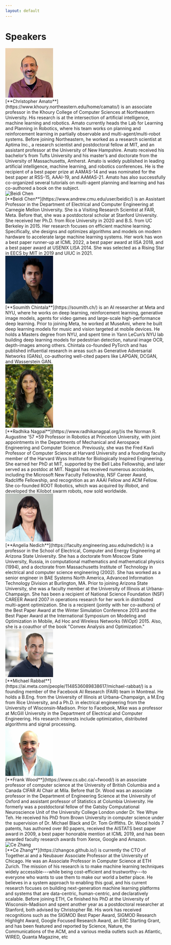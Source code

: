 ```yaml
---
layout: default
---
```


# Speakers

<div class='orgWrapper'>
<img src="./assets/images/speakers/christopher_amato.png" alt="Christopher Amato" width="150" />
<div class='bioWrapper'>
[**Christopher Amato**](https://www.khoury.northeastern.edu/home/camato/)  is an associate professor in the Khoury College of Computer Sciences at Northeastern University. His research is at the intersection of artificial intelligence, machine learning and robotics. Amato currently heads the Lab for Learning and Planning in Robotics, where his team works on planning and reinforcement learning in partially observable and multi-agent/multi-robot systems. Before joining Northeastern, he worked as a research scientist at Aptima Inc., a research scientist and postdoctoral fellow at MIT, and an assistant professor at the University of New Hampshire. Amato received his bachelor’s from Tufts University and his master’s and doctorate from the University of Massachusetts, Amherst. Amato is widely published in leading artificial intelligence, machine learning, and robotics conferences. He is the recipient of a best paper prize at AAMAS-14 and was nominated for the best paper at RSS-15, AAAI-19, and AAMAS-21. Amato has also successfully co-organized several tutorials on multi-agent planning and learning and has co-authored a book on the subject.
</div>
</div>

<div class='orgWrapper'>
<img src="./assets/images/speakers/beidi_chen.png" alt="Beidi Chen" width="150" />
<div class='bioWrapper'>
[**Beidi Chen**](https://www.andrew.cmu.edu/user/beidic/) is an Assistant Professor in the Department of Electrical and Computer Engineering at Carnegie Mellon University. She is a Visiting Research Scientist at FAIR, Meta. Before that, she was a postdoctoral scholar at Stanford University. She received her Ph.D. from Rice University in 2020 and B.S. from UC Berkeley in 2015. Her research focuses on efficient machine learning. Specifically, she designs and optimizes algorithms and models on modern hardware to accelerate large machine learning systems. Her work has won a best paper runner-up at ICML 2022, a best paper award at IISA 2018, and a best paper award at USENIX LISA 2014. She was selected as a Rising Star in EECS by MIT in 2019 and UIUC in 2021.
</div>
</div>

<div class='orgWrapper'>
<img src="./assets/images/speakers/soumith_chintala.png" alt="Soumith Chintala" width="150" />
<div class='bioWrapper'>
[**Soumith Chintala**](https://soumith.ch/) is an AI researcher at Meta and NYU, where he works on deep learning, reinforcement learning, generative image models, agents for video games and large-scale high-performance deep learning. Prior to joining Meta, he worked at MuseAmi, where he built deep learning models for music and vision targeted at mobile devices. He holds a Masters degree from NYU, and spent time in Yann LeCun’s NYU lab building deep learning models for pedestrian detection, natural image OCR, depth-images among others. Chintala co-founded PyTorch and has published influential research in areas such as Generative Adversarial Networks (GANs), co-authoring well-cited papers like LAPGAN, DCGAN, and Wasserstein GAN.
</div>
</div>

<div class='orgWrapper'>
<img src="./assets/images/speakers/radhika_nagpal.png" alt="Radhika Nagpal" width="150" />
<div class='bioWrapper'>
[**Radhika Nagpal**](https://www.radhikanagpal.org/)is the Norman R. Augustine '57 *59 Professor in Robotics at Princeton University, with joint appointments in the Departments of Mechanical and Aerospace Engineering and Computer Science. Previously, she was the Fred Kavli Professor of Computer Science at Harvard University and a founding faculty member of the Harvard Wyss Institute for Biologically Inspired Engineering. She earned her PhD at MIT, supported by the Bell Labs Fellowship, and later served as a postdoc at MIT. Nagpal has received numerous accolades, including the Microsoft New Faculty Fellowship, NSF Career Award, Radcliffe Fellowship, and recognition as an AAAI Fellow and ACM Fellow. She co-founded ROOT Robotics, which was acquired by iRobot, and developed the Kilobot swarm robots, now sold worldwide. 
</div>
</div>

<div class='orgWrapper'>
<img src="./assets/images/speakers/angelia_nedich.png" alt="Angelia Nedich" width="150" />
<div class='bioWrapper'>
[**Angelia Nedich**](https://faculty.engineering.asu.edu/nedich/) is a professor in the School of Electrical, Computer and Energy Engineering at Arizona State University. She has a doctorate from Moscow State University, Russia, in computational mathematics and mathematical physics (1994), and a doctorate from Massachusetts Institute of Technology in electrical and computer science engineering (2002). She has worked as a senior engineer in BAE Systems North America, Advanced Information Technology Division at Burlington, MA. Prior to joining Arizona State University, she was a faculty member at the University of Illinois at Urbana-Champaign. She has been a recipient of National Science Foundation (NSF) CAREER Award 2007 in operations research for her work in distributed multi-agent optimization. She is a recipient (jointly with her co-authors) of the Best Paper Award at the Winter Simulation Conference 2013 and the Best Paper Award at the International Symposium on Modeling and Optimization in Mobile, Ad Hoc and Wireless Networks (WiOpt) 2015. Also, she is a coauthor of the book "Convex Analysis and Optimization."
</div>
</div>

<div class='orgWrapper'>
<img src="./assets/images/speakers/michael_rabbat.png" alt="Michael Rabbat" width="150" />
<div class='bioWrapper'>
[**Michael Rabbat**](https://ai.meta.com/people/1148536089838617/michael-rabbat/) is a founding member of the Facebook AI Research (FAIR) team in Montreal. He holds a B.Eng. from the University of Illinois at Urbana-Champaign, a M.Eng from Rice University, and a Ph.D. in electrical engineering from the University of Wisconsin-Madison. Prior to Facebook, Mike was a professor at McGill University in the Department of Electrical and Computer Engineering. His research interests include optimization, distributed algorithms and signal processing.
</div>
</div>

<div class='orgWrapper'>
<img src="./assets/images/speakers/frank_wood.png" alt="Frank Wood" width="150" />
<div class='bioWrapper'>
[**Frank Wood**](https://www.cs.ubc.ca/~fwood/) is an associate professor of computer science at the University of British Columbia and a Canada CIFAR AI Chair at Mila. Before that Dr. Wood was an associate professor in the Department of Engineering Science at the University of Oxford and assistant professor of Statistics at Columbia University. He formerly was a postdoctoral fellow of the Gatsby Computational Neuroscience Unit of the University College London under Dr. Yee Whye Teh. He received his PhD from Brown University in computer science under the supervision of Dr. Michael Black and Dr. Tom Griffiths. Dr. Wood holds 7 patents, has authored over 80 papers, received the AISTATS best paper award in 2009, a best paper honorable mention at ICML 2019, and has been awarded faculty research awards from Xerox, Google and Amazon.
</div>
</div>

<div class='orgWrapper'>
<img src="./assets/images/speakers/ce_zhang.png" alt="Ce Zhang" width="150" />
<div class='bioWrapper'>
[**Ce Zhang**](https://zhangce.github.io/) is currently the CTO of Together.ai and a Neubauer Associate Professor at the University of Chicago. He was an Associate Professor in Computer Science at ETH Zurich. The mission of his research is to make machine learning techniques widely accessible-​​-​-while being cost-​efficient and trustworthy-​​-​-to everyone who wants to use them to make our world a better place. He believes in a system approach to enabling this goal, and his current research focuses on building next-​generation machine learning platforms and systems that are data-​centric, human-​centric, and declaratively scalable. Before joining ETH, Ce finished his PhD at the University of Wisconsin-​​Madison and spent another year as a postdoctoral researcher at Stanford, both advised by Christopher Ré. His work has received recognitions such as the SIGMOD Best Paper Award, SIGMOD Research Highlight Award, Google Focused Research Award, an ERC Starting Grant, and has been featured and reported by Science, Nature, the Communications of the ACM, and a various media outlets such as Atlantic, WIRED, Quanta Magazine, etc
</div>
</div>